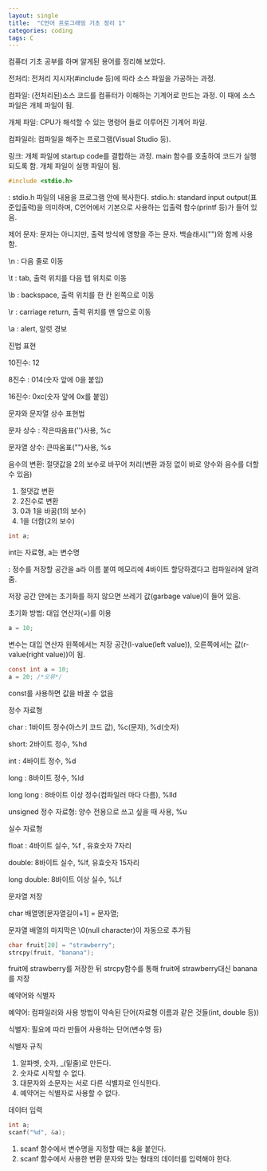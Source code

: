```yaml
---
layout: single
title:  "C언어 프로그래밍 기초 정리 1"
categories: coding
tags: C
---
```




컴퓨터 기초 공부를 하며 알게된 용어를 정리해 보았다.



전처리: 전처리 지시자(#include 등)에 따라 소스 파일을 가공하는 과정.

컴파일: (전처리된)소스 코드를 컴퓨터가 이해하는 기계어로 만드는 과정. 이 때에 소스 파일은 개체 파일이 됨.

개체 파일: CPU가 해석할 수 있는 명령어 들로 이루어진 기계어 파일.

컴파일러: 컴파일을 해주는 프로그램(Visual Studio 등).

링크: 개체 파일에 startup code를 결합하는 과정. main 함수를 호출하여 코드가 실행되도록 함. 개체 파일이 실행 파일이 됨.




```C
#include <stdio.h>
```
: stdio.h 파일의 내용을 프로그램 안에 복사한다.
stdio.h: standard input output(표준입출력)을 의미하며, C언어에서 기본으로 사용하는 입출력 함수(printf 등)가 들어 있음.



제어 문자: 문자는 아니지만, 출력 방식에 영향을 주는 문자. 백슬래시("\")와 함께 사용함.

\n : 다음 줄로 이동

\t : tab, 출력 위치를 다음 탭 위치로 이동

\b : backspace, 출력 위치를 한 칸 왼쪽으로 이동

\r : carriage return, 출력 위치를 맨 앞으로 이동

\a : alert, 알럿 경보



진법 표현

10진수: 12

8진수 : 014(숫자 앞에 0을 붙임)

16진수: 0xc(숫자 앞에 0x를 붙임)



문자와 문자열 상수 표현법

문자 상수  : 작은따옴표('')사용, %c

문자열 상수: 큰따옴표("")사용, %s




음수의 변환: 절댓값을 2의 보수로 바꾸어 처리(변환 과정 없이 바로 양수와 음수를 더할 수 있음)
1. 절댓값 변환
2. 2진수로 변환
3. 0과 1을 바꿈(1의 보수)
4. 1을 더함(2의 보수)




```C
int a;
```
int는 자료형, a는 변수명

: 정수를 저장할 공간을 a라 이름 붙여 메모리에 4바이트 할당하겠다고 컴파일러에 알려줌.

저장 공간 안에는 초기화를 하지 않으면 쓰레기 값(garbage value)이 들어 있음.

초기화 방법: 대입 연산자(=)를 이용



```C
a = 10;
```
변수는 대입 연산자 왼쪽에서는 저장 공간(l-value(left value)), 오른쪽에서는 값(r-value(right value))이 됨.



```C
const int a = 10;
a = 20; /*오류*/
```
const를 사용하면 값을 바꿀 수 없음





정수 자료형

char : 1바이트 정수(아스키 코드 값), %c(문자), %d(숫자)

short: 2바이트 정수, %hd

int  : 4바이트 정수, %d

long : 8바이트 정수, %ld

long long : 8바이트 이상 정수(컴파일러 마다 다름), %lld

unsigned 정수 자료형: 양수 전용으로 쓰고 싶을 때 사용, %u



실수 자료형

float : 4바이트 실수, %f , 유효숫자 7자리

double: 8바이트 실수, %lf, 유효숫자 15자리

long double: 8바이트 이상 실수, %Lf



문자열 저장

char 배열명[문자열길이+1] = 문자열;

문자열 배열의 마지막은 \0(null character)이 자동으로 추가됨

```C
char fruit[20] = "strawberry";
strcpy(fruit, "banana");
```
fruit에 strawberry를 저장한 뒤 strcpy함수를 통해 fruit에 strawberry대신 banana를 저장



예약어와 식별자

예약어: 컴파일러와 사용 방법이 약속된 단어(자료형 이름과 같은 것들(int, double 등))

식별자: 필요에 따라 만들어 사용하는 단어(변수명 등)

식별자 규칙

1. 알파벳, 숫자, _(밑줄)로 만든다.
2. 숫자로 시작할 수 없다.
3. 대문자와 소문자는 서로 다른 식별자로 인식한다.
4. 예약어는 식별자로 사용할 수 없다.






데이터 입력
```C
int a;
scanf("%d", &a);
```
1. scanf 함수에서 변수명을 지정할 때는 &을 붙인다.
2. scanf 함수에서 사용한 변환 문자와 맞는 형태의 데이터를 입력해야 한다. 